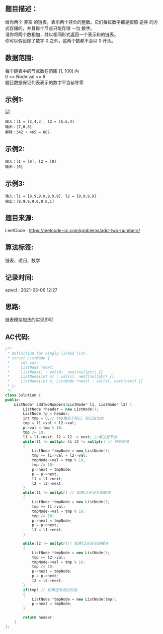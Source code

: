 ## 题目描述：
给你两个 非空 的链表，表示两个非负的整数。它们每位数字都是按照 逆序 的方式存储的，并且每个节点只能存储 一位 数字。  
请你将两个数相加，并以相同形式返回一个表示和的链表。  
你可以假设除了数字 0 之外，这两个数都不会以 0 开头。  

## 数据范围:
每个链表中的节点数在范围 [1, 100] 内  
0 <= Node.val <= 9  
题目数据保证列表表示的数字不含前导零  

## 示例1:

![](https://azwcl-images-hosting.oss-cn-shanghai.aliyuncs.com/notes/2021/20210506122624.jpeg)
```
输入：l1 = [2,4,3], l2 = [5,6,4]
输出：[7,0,8]
解释：342 + 465 = 807.
```

## 示例2:
```
输入：l1 = [0], l2 = [0]
输出：[0]
```

## 示例3:
```
输入：l1 = [9,9,9,9,9,9,9], l2 = [9,9,9,9]
输出：[8,9,9,9,0,0,0,1]
```

## 题目来源:
LeetCode : https://leetcode-cn.com/problems/add-two-numbers/  

## 算法标签:
链表，递归，数学  

## 记录时间:
azwcl : 2021-05-06 12:27  

## 思路:
链表模拟加法的实现即可  

## AC代码:
```cpp
/**
 * Definition for singly-linked list.
 * struct ListNode {
 *     int val;
 *     ListNode *next;
 *     ListNode() : val(0), next(nullptr) {}
 *     ListNode(int x) : val(x), next(nullptr) {}
 *     ListNode(int x, ListNode *next) : val(x), next(next) {}
 * };
 */
class Solution {
public:
    ListNode* addTwoNumbers(ListNode* l1, ListNode* l2) {
        ListNode *header = new ListNode();
        ListNode *p = header;
        int tmp = 0;// tmp相当于标记，标记进位的
        tmp = l1->val + l2->val;
        p->val = tmp % 10;
        tmp /= 10;
        l1 = l1->next; l2 = l2 -> next; //解决首节点
        while(l1 != nullptr && l2 != nullptr) // 开始加法
        {
            ListNode *tmpNode = new ListNode();
            tmp += l1->val + l2->val;
            tmpNode->val = tmp % 10;
            tmp /= 10;
            p->next = tmpNode;
            p = p->next;
            l1 = l1->next;
            l2 = l2->next;
        }
        while(l1 != nullptr) // 如果l1还没全部解决
        {
            ListNode *tmpNode = new ListNode();
            tmp += l1->val;
            tmpNode->val = tmp % 10;
            tmp /= 10;
            p->next = tmpNode;
            p = p->next;
            l1 = l1->next;
        }

        while(l2 != nullptr)// 如果l2还没全部解决
        {
            ListNode *tmpNode = new ListNode();
            tmp += l2->val;
            tmpNode->val = tmp % 10;
            tmp /= 10;
            p->next = tmpNode;
            p = p->next;
            l2 = l2->next;
        }
        if(tmp) // 如果还有进位的话
        {
            ListNode *tmpNode = new ListNode(tmp);
            p->next = tmpNode;
        }

        return header;
    }
};
```